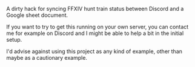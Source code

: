 A dirty hack for syncing FFXIV hunt train status between Discord and a Google sheet document.

If you want to try to get this running on your own server, you can contact me for example on Discord and I might be able to help a bit in the initial setup.

I'd advise against using this project as any kind of example, other than maybe as a cautionary example. 
